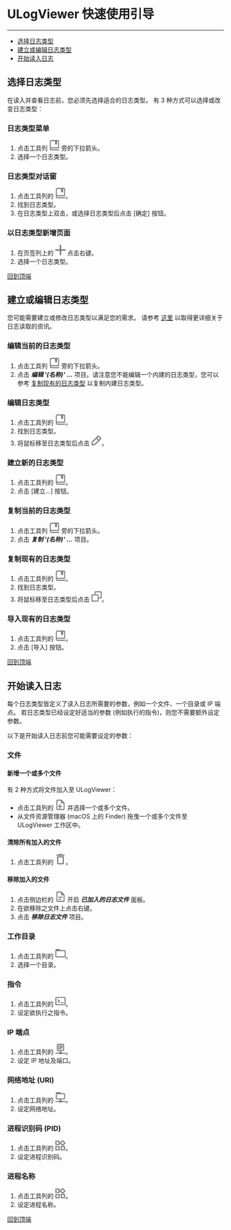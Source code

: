 ﻿# ULogViewer 快速使用引导
 ---
+ [选择日志类型](#选择日志类型)
+ [建立或编辑日志类型](#建立或编辑日志类型)
+ [开始读入日志](#开始读入日志)

## 选择日志类型
在读入并查看日志前，您必须先选择适合的日志类型。
有 3 种方式可以选择或改变日志类型：

### 日志类型菜单
1. 点击工具列 ![](LogProfile_Outline_24px.png) 旁的下拉箭头。
2. 选择一个日志类型。

### 日志类型对话窗
1. 点击工具列的 ![](LogProfile_Outline_24px.png)。
2. 找到日志类型。
3. 在日志类型上双击，或选择日志类型后点击 [确定] 按钮。

### 以日志类型新增页面
1. 在页签列上的 ![](Add_24px.png) 点击右键。
2. 选择一个日志类型。

[回到顶端](#-ulogviewer-快速使用引导)


## 建立或编辑日志类型
您可能需要建立或修改日志类型以满足您的需求。
请参考 [这里](https://carinastudio.azurewebsites.net/ULogViewer/HowToReadAndParseLogs) 以取得更详细关于日志读取的资讯。

### 编辑当前的日志类型
1. 点击工具列 ![](LogProfile_Outline_24px.png) 旁的下拉箭头。
2. 点击 ***编辑 '(名称)' …*** 项目。请注意您不能编辑一个内建的日志类型，您可以参考 [复制现有的日志类型](#复制现有的日志类型) 以复制内建日志类型。

### 编辑日志类型
1. 点击工具列的 ![](LogProfile_Outline_24px.png)。
2. 找到日志类型。
3. 将鼠标移至日志类型后点击 ![](Edit_Outline_24px.png)。

### 建立新的日志类型
1. 点击工具列的 ![](LogProfile_Outline_24px.png)。
2. 点击 [建立…] 按钮。

### 复制当前的日志类型
1. 点击工具列 ![](LogProfile_Outline_24px.png) 旁的下拉箭头。
2. 点击 ***复制 '(名称)' …*** 项目。

### 复制现有的日志类型
1. 点击工具列的 ![](LogProfile_Outline_24px.png)。
2. 找到日志类型。
3. 将鼠标移至日志类型后点击 ![](Copy_Outline_24px.png)。

### 导入现有的日志类型
1. 点击工具列的 ![](LogProfile_Outline_24px.png)。
2. 点击 [导入] 按钮。

[回到顶端](#-ulogviewer-快速使用引导)


## 开始读入日志
每个日志类型皆定义了读入日志所需要的参数，例如一个文件、一个目录或 IP 端点。
若日志类型已经设定好适当的参数 (例如执行的指令)，则您不需要额外设定参数。

以下是开始读入日志前您可能需要设定的参数：

### 文件
#### 新增一个或多个文件
有 2 种方式将文件加入至 ULogViewer：
+ 点击工具列的 ![](AddFile_Outline_24px.png) 并选择一个或多个文件。
+ 从文件资源管理器 (macOS 上的 Finder) 拖曳一个或多个文件至 ULogViewer 工作区中。

#### 清除所有加入的文件
1. 点击工具列的 ![](Delete_Outline_24px.png)。

#### 移除加入的文件
1. 点击侧边栏的 ![](File_Text_Outline_24px.png) 开启 ***已加入的日志文件*** 面板。
2. 在欲移除之文件上点击右键。
3. 点击 ***移除日志文件*** 项目。

### 工作目录
1. 点击工具列的 ![](Folder_Outline_24px.png)。
2. 选择一个目录。

### 指令
1. 点击工具列的 ![](Terminal_Outline_24px.png)。
2. 设定欲执行之指令。

### IP 端点
1. 点击工具列的 ![](IPAddress_Outline_24px.png)。
2. 设定 IP 地址及端口。

### 网络地址 (URI)
1. 点击工具列的 ![](Uri_Outline_24px.png)。
2. 设定网络地址。

### 进程识别码 (PID)
1. 点击工具列的 ![](Process_Outline_24px.png)。
2. 设定进程识别码。

### 进程名称
1. 点击工具列的 ![](Process_Outline_24px.png)。
2. 设定进程名称。

[回到顶端](#-ulogviewer-快速使用引导)